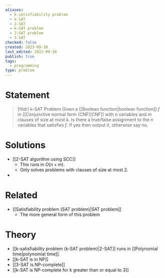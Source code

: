 ```yaml
---
aliases:
  - k-satisfiability problem
  - k-SAT
  - 2-SAT
  - k-SAT problem
  - 2-SAT problem
  - 3-SAT
checked: false
created: 2023-09-30
last_edited: 2023-09-30
publish: true
tags:
  - programming
type: problem
---
```

# Statement

>[!tldr] k-SAT Problem
>Given a [[Boolean function|boolean function]] $f$ in [[Conjunctive normal form (CNF)|CNF]] with $n$ variables and $m$ clauses of size at most $k$. Is there a true/false assignment to the $n$ variables that satisfies $f$. If yes then output it, otherwise say no.

# Solutions
 - [[2-SAT algorithm using SCC]]
	 - This runs in $O(n + m)$.
	 - Only solves problems with clauses of size at most 2.
-

# Related
- [[Satisfiability problem (SAT problem)|SAT problem]]
	- The more general form of this problem

# Theory
- [[k-satisfiability problem (k-SAT problem)|2-SAT]] runs in [[Polynomial time|polynomial time]].
- [[k-SAT is in NP]]
- [[3-SAT is NP-complete]]
- [[k-SAT is NP-complete for k greater than or equal to 3]]
